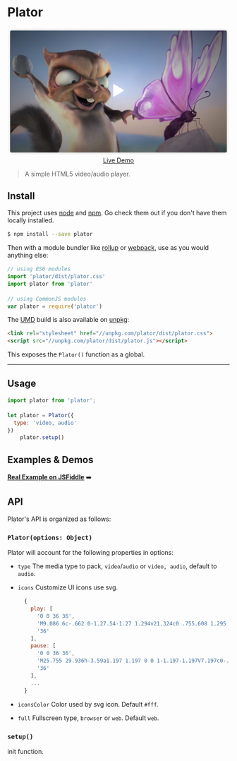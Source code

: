 # Plator

<p align="center">
  <a href="https://jsfiddle.net/fireyy/de9mgz8y/" target="_blank">
    <img src="Screen.png" width="500px">
    <br>
    Live Demo
  </a>
</p>

> A simple HTML5 video/audio player.

## Install

This project uses [node](http://nodejs.org) and [npm](https://npmjs.com). Go check them out if you don't have them locally installed.

```sh
$ npm install --save plator
```

Then with a module bundler like [rollup](http://rollupjs.org/) or [webpack](https://webpack.js.org/), use as you would anything else:

```javascript
// using ES6 modules
import 'plator/dist/plator.css'
import plator from 'plator'

// using CommonJS modules
var plator = require('plator')
```

The [UMD](https://github.com/umdjs/umd) build is also available on [unpkg](https://unpkg.com):

```html
<link rel="stylesheet" href="//unpkg.com/plator/dist/plator.css">
<script src="//unpkg.com/plator/dist/plator.js"></script>
```

This exposes the `Plator()` function as a global.

* * *

## Usage

```js
import plator from 'plator';

let plator = Plator({
  type: 'video, audio'
})
    plator.setup()
```

## Examples & Demos

[**Real Example on JSFiddle**](https://jsfiddle.net/fireyy/de9mgz8y/) ➡️

## API

Plator's API is organized as follows:

### `Plator(options: Object)`

Plator will account for the following properties in options:

  * `type` The media type to pack, `video`/`audio` or `video, audio`, default to `audio`.
  * `icons` Customize UI icons use svg.

      ```js
        {
          play: [
            '0 0 36 36',
            'M9.086 6c-.662 0-1.27.54-1.27 1.294v21.324c0 .755.608 1.295 1.27 1.295.214 0 .434-.057.641-.18L27.52 19.07c.834-.5.834-1.728 0-2.227L9.727 6.18a1.238 1.238 0 0 0-.64-.18',
            '36'
          ],
          pause: [
            '0 0 36 36',
            'M25.755 29.936h-3.59a1.197 1.197 0 0 1-1.197-1.197V7.197c0-.661.536-1.197 1.197-1.197h3.59c.661 0 1.197.536 1.197 1.197v21.542c0 .66-.536 1.197-1.197 1.197zm-11.968 0h-3.59A1.197 1.197 0 0 1 9 28.739V7.197C9 6.536 9.536 6 10.197 6h3.59c.661 0 1.197.536 1.197 1.197v21.542c0 .66-.536 1.197-1.197 1.197z',
            '36'
          ],
          ...
        }
      ```

  * `iconsColor` Color used by svg icon. Default `#fff`.
  * `full` Fullscreen type, `browser` or `web`. Default `web`.

### `setup()`
init function.
